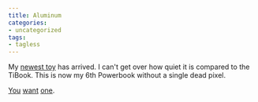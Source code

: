 ```yaml
---
title: Aluminum
categories:
- uncategorized
tags:
- tagless
---
```


My [newest
toy][1] has arrived.  I can't get over how quiet it is compared to the TiBook.  This is now my 6th Powerbook without a single dead pixel.

   [1]: http://www.apple.com/powerbook/index15.html

[You][2] [want][3] [one][4].

   [2]: http://www.sfgate.com/cgi-bin/article.cgi?f=/gate/archive/2003/10/01/notes100103.DTL
   [3]: http://arstechnica.com/reviews/003/laptop/powerbook/pbg4-1.html
   [4]: http://radio.weblogs.com/0112098/2003/07/26.html#a395
